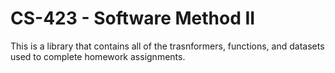 # CS-423 - Software Method II
This is a library that contains all of the trasnformers, functions, and datasets used to complete homework assignments.
